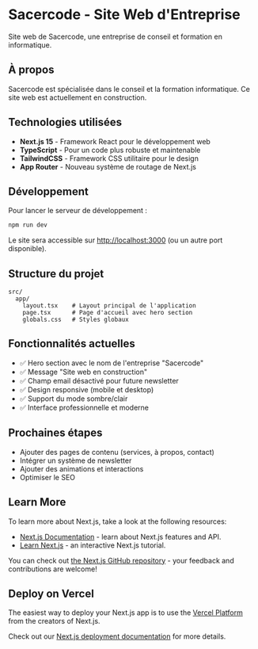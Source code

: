 # Sacercode - Site Web d'Entreprise

Site web de Sacercode, une entreprise de conseil et formation en informatique.

## À propos

Sacercode est spécialisée dans le conseil et la formation informatique. Ce site web est actuellement en construction.

## Technologies utilisées

- **Next.js 15** - Framework React pour le développement web
- **TypeScript** - Pour un code plus robuste et maintenable
- **TailwindCSS** - Framework CSS utilitaire pour le design
- **App Router** - Nouveau système de routage de Next.js

## Développement

Pour lancer le serveur de développement :

```bash
npm run dev
```

Le site sera accessible sur [http://localhost:3000](http://localhost:3000) (ou un autre port disponible).

## Structure du projet

```
src/
  app/
    layout.tsx    # Layout principal de l'application
    page.tsx      # Page d'accueil avec hero section
    globals.css   # Styles globaux
```

## Fonctionnalités actuelles

- ✅ Hero section avec le nom de l'entreprise "Sacercode"
- ✅ Message "Site web en construction"
- ✅ Champ email désactivé pour future newsletter
- ✅ Design responsive (mobile et desktop)
- ✅ Support du mode sombre/clair
- ✅ Interface professionnelle et moderne

## Prochaines étapes

- Ajouter des pages de contenu (services, à propos, contact)
- Intégrer un système de newsletter
- Ajouter des animations et interactions
- Optimiser le SEO

## Learn More

To learn more about Next.js, take a look at the following resources:

- [Next.js Documentation](https://nextjs.org/docs) - learn about Next.js features and API.
- [Learn Next.js](https://nextjs.org/learn) - an interactive Next.js tutorial.

You can check out [the Next.js GitHub repository](https://github.com/vercel/next.js) - your feedback and contributions are welcome!

## Deploy on Vercel

The easiest way to deploy your Next.js app is to use the [Vercel Platform](https://vercel.com/new?utm_medium=default-template&filter=next.js&utm_source=create-next-app&utm_campaign=create-next-app-readme) from the creators of Next.js.

Check out our [Next.js deployment documentation](https://nextjs.org/docs/app/building-your-application/deploying) for more details.
